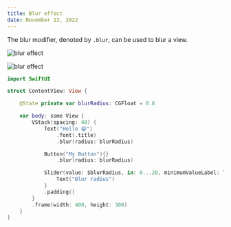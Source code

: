 ```yaml
---
title: Blur effect
date: November 13, 2022
---
```


The blur modifier, denoted by `.blur`, can be used to blur a view.

<p><img src="../img/blur-effect1.png" style="max-width:400px;" alt="blur effect"></p>
<p><img src="../img/blur-effect2.png" style="max-width:400px;" alt="blur effect"></p>

```swift
import SwiftUI

struct ContentView: View {

    @State private var blurRadius: CGFloat = 0.0

    var body: some View {
        VStack(spacing: 40) {
            Text("Hello 😁")
                .font(.title)
                .blur(radius: blurRadius)

            Button("My Button"){}
                .blur(radius: blurRadius)

            Slider(value: $blurRadius, in: 0...20, minimumValueLabel: Text("0"), maximumValueLabel: Text("20")) {
                Text("Blur radius")
            }
            .padding()
        }
        .frame(width: 400, height: 300)
    }
}
```
